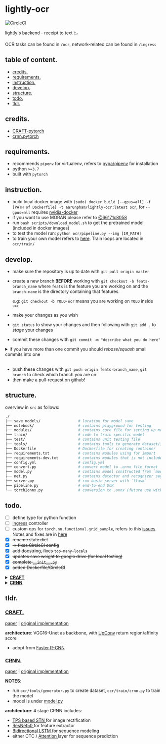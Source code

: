 # lightly-ocr

[![CircleCI](https://circleci.com/gh/aar0npham/lightly-ocr/tree/master.svg?style=svg)](https://circleci.com/gh/aar0npham/lightly-ocr/tree/master)

lightly's backend - receipt to text :chart_with_downwards_trend:

OCR tasks can be found in `/ocr`, network-related can be found in `/ingress`


## table of content.
* [credits.](#credits)
* [requirements.](#requirements)
* [instruction.](#instruction)
* [develop.](#develop)
* [structure.](#structure)
* [todo.](#todo)
* [tldr.](#tldr)

## credits.
* [CRAFT-pytorch](https://github.com/clovaai/CRAFT-pytorch)
* [crnn.pytorch](https://github.com/meijieru/crnn.pytorch)

## requirements.
- recommends `pipenv` for virtualenv, refers to [pypa/pipenv](https://github.com/pypa/pipenv) for installation
- python `>=3.7`
- built with `pytorch`

## instruction.
- build local docker image with `(sudo) docker build [--gpus=all] -f [PATH of Dockerfile] -t aar0npham/lightly-ocr:latest ocr`, for `--gpus=all` requires [nvidia-docker](https://github.com/NVIDIA/nvidia-docker)
- if you want to use MORAN please refer to [@66171c8058](https://github.com/aar0npham/lightly-ocr/tree/66171c80586537ae915938b2e92eb83c474cda79)
- run `bash scripts/download_model.sh` to get the pretrained model (included in docker images)
- to test the model run: ```python ocr/pipeline.py --img [IM_PATH]```
- to train your own model refers to [here](#tldr). Train loops are located in `ocr/train/`

## develop.
- make sure the repository is up to date with ```git pull origin master```
- create a new branch __BEFORE__ working with ```git checkout -b feats-branch_name``` where `feats` is the feature you are working on and the `branch-name` is the directory containing that features.

  e.g: `git checkout -b YOLO-ocr` means you are working on `YOLO` inside `ocr`
- make your changes as you wish
- ```git status``` to show your changes and then following with ```git add .``` to _stage_ your changes
- commit these changes with ```git commit -m "describe what you do here"```

<details>
  <summary>if you have more than one commit you should <i>rebase/squash</i> small commits into one</summary>

  - ```git status``` to show the amount of your changes comparing to _HEAD_:

    ```Your branch is ahead of 'origin/master' by n commit.``` where `n` is the number of your commit
  - ```git rebase -i HEAD~n``` to changes commit, __REMEMBER__ `-i`
  - Once you enter the interactive shell `pick` your first commit and `squash` all the following commits after that
  - after saving and exits edit your commit message once the new windows open describe what you did
  - more information [here](https://git-scm.com/docs/git-rebase)

</details></br>

- push these changes with ```git push origin feats-branch_name```, ```git branch``` to check which branch you are on
- then make a pull-request on github!

## structure.
overview in `src` as follows:
```bash
./
├── save_models/                 # location for model save
├── notebook/                    # contains playground for testing
├── modules/                     # contains core file for setting up models
├── train/                       # code to train specific model
├── test/                        # contains unit testing file
├── tools/                       # contains tools to generate dataset/image processing etc.
├── Dockerfile                   # Dockerfile for creating container
├── requirements.txt             # contains modules using for import
├── requirements-dev.txt         # contains modules that is not included in the docker container
├── config.yml                   # config.yml
├── convert.py                   # convert model to .onnx file format
├── model.py                     # contains model constructed from `modules`
├── net.py                       # contains detector and recognizer segment of OCR
├── server.py                    # run basic server with `flask`
├── pipeline.py                  # end-to-end OCR
└── torch2onnx.py                # conversion to .onnx (future use with onnx.js) _WIP_
```

## todo.
* [ ] define type for python function
* [ ] [ingress](ingress/) controller
* [ ] custom ops for `torch.nn.functional.grid_sample`, refers to this [issues](https://github.com/onnx/onnx/issues/654). Notes and fixes are in [here](ocr/torch2onnx.py)
* [x] ~~rename state dict~~
* [x] ~~→ fixes CircleCI config~~
* [x] ~~add docstring, fixes `too-many-locals`~~
* [x] ~~updates save weight to google drive (for local testing)~~
* [x] ~~complete `__init__.py`~~
* [x] ~~added Dockerfile/CircleCI~~

<details>
<summary>
<a href="ocr/model.py#L9"><b>CRAFT</b></a>
</summary>

  * [ ] add `unit_test`
  * [ ] includes training loop (_under construction_)
</details>

<details>
<summary>
<a href="ocr/model.py#L64"><b>CRNN</b></a>
</summary>

  * [ ] add `unit_test`
  * [ ] process ICDAR2019 for eval sets in conjunction with MJSynth val data ⇒ reduce biases
  * [x] ~~fixes `batch_first` for AttentionCell in [sequence.py](ocr/modules/sequence.py)~~
  * [x] ~~transfer trained weight to fit with the model~~
  * [x] ~~fix image padding issues with [eval.py](ocr/recognizer/CRNN/tools/eval.py)~~
  * [x] ~~creates a general dataset and generator function for both reconition model~~
  * [x] ~~database parsing for training loop~~
  * [x] ~~__FIXME__: gradient vanishing when training~~
  * [x] ~~generates logs for each training session~~
  * [x] ~~add options for continue training~~
  * [x] ~~modules incompatible shapes~~
  * [x] ~~create lmdb as dataset~~
  * [x] ~~added [generator.py](ocr/recognizer/CRNN/tools/generator.py) to generate lmdb~~
  * [x] ~~merges valuation_fn into [train.py](ocr/recognizer/CRNN/train.py#L136)~~
</details>

## tldr.

### [CRAFT.](ocr/net.py#L55)
[paper](https://arxiv.org/pdf/1904.01941.pdf) | [original implementation](https://github.com/clovaai/CRAFT-pytorch)

__architecture__: VGG16-Unet as backbone, with [UpConv](ocr/modules/vgg_bn.py#L23) return region/affinity score
* adopt from [ Faster R-CNN ](https://arxiv.org/pdf/1506.01497.pdf)

### [CRNN.](ocr/net.py#L211)
[paper](https://arxiv.org/pdf/1507.05717.pdf) | [original implementation](https://github.com/bgshih/crnn)

__NOTES__:
* run ```ocr/tools/generator.py``` to create dataset, `ocr/train/crnn.py` to train the model
* model is under [model.py](ocr/model.py)

__architecture__: 4 stage CRNN includes:
  * [ TPS based STN ](ocr/modules/TPS_STN.py) for image rectification
  * [ ResNet50 ](ocr/modules/resnet50v1.py) for feature extractor
  * [ Bidirectional LSTM ](ocr/modules/biLSTM.py) for sequence modeling
  * either CTC / [ Attention ](ocr/modules/attention.py) layer for sequence prediction
